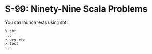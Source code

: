 # S-99: Ninety-Nine Scala Problems

You can launch tests using sbt:

    % sbt
    ...
    > upgrade
    > test
    ...

